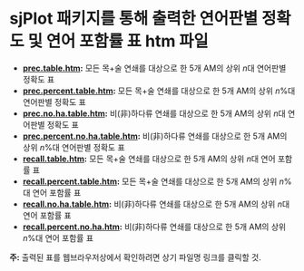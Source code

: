 sjPlot 패키지를 통해 출력한 연어판별 정확도 및 연어 포함률 표 htm 파일
====================
- **[prec.table.htm](https://rawgit.com/cognitivepsychology/cognitive_psychology/master/sjPlot_output/prec.table.htm):** 모든 목+술 연쇄를 대상으로 한 5개 AM의 상위 *n*대 연어판별 정확도 표
- **[prec.percent.table.htm](https://rawgit.com/cognitivepsychology/cognitive_psychology/master/sjPlot_output/prec.percent.table.htm):** 모든 목+술 연쇄를 대상으로 한 5개 AM의 상위 *n*%대 연어판별 정확도 표
- **[prec.no.ha.table.htm](https://rawgit.com/cognitivepsychology/cognitive_psychology/master/sjPlot_output/prec.no.ha.table.htm):** 비(非)하다류 연쇄를 대상으로 한 5개 AM의 상위 *n*대 연어판별 정확도 표
- **[prec.percent.no.ha.table.htm](https://rawgit.com/cognitivepsychology/cognitive_psychology/master/sjPlot_output/prec.percent.no.ha.table.htm):** 비(非)하다류 연쇄를 대상으로 한 5개 AM의 상위 *n*%대 연어판별 정확도 표 
- **[recall.table.htm](https://rawgit.com/cognitivepsychology/cognitive_psychology/master/sjPlot_output/recall.table.htm):** 모든 목+술 연쇄를 대상으로 한 5개 AM의 상위 *n*대 연어 포함률 표 
- **[recall.percent.table.htm](https://rawgit.com/cognitivepsychology/cognitive_psychology/master/sjPlot_output/recall.percent.table.htm):** 모든 목+술 연쇄를 대상으로 한 5개 AM의 상위 *n*%대 연어 포함률 표
- **[recall.no.ha.table.htm](https://rawgit.com/cognitivepsychology/cognitive_psychology/master/sjPlot_output/recall.no.ha.table.htm):** 비(非)하다류 연쇄를 대상으로 한 5개 AM의 상위 *n*대 연어 포함률 표
- **[recall.percent.no.ha.htm](https://rawgit.com/cognitivepsychology/cognitive_psychology/master/sjPlot_output/recall.percent.no.ha.table.htm):** 비(非)하다류 연쇄를 대상으로 한 5개 AM의 상위 *n*%대 연어 포함률 표

**주:** 출력된 표를 웹브라우저상에서 확인하려면 상기 파일명 링크를 클릭할 것.
